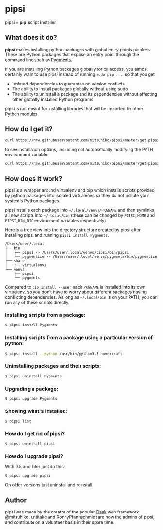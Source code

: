 # pipsi

pipsi = **pip** **s**cript **i**nstaller

## What does it do?
**pipsi** makes installing python packages with global entry points painless. These are Python packages that expose an entry point through the command line such as [Pygments](https://pypi.org/project/Pygments/).

If you are installing Python packages globally for cli access, you almost certainly want to use pipsi instead of running `sudo pip ...`. so that you get
* Isolated dependencies to guarantee no version conflicts
* The ability to install packages globally without using sudo
* The ability to uninstall a package and its dependencies without affecting other globally installed Python programs

pipsi is not meant for installing libraries that will be imported by other Python modules.

## How do I get it?

```bash
curl https://raw.githubusercontent.com/mitsuhiko/pipsi/master/get-pipsi.py | python3 - --src 'git+https://github.com/mitsuhiko/pipsi.git#egg=pipsi'
```

to see installation options, including not automatically modifying the PATH environment variable

```bash
curl https://raw.githubusercontent.com/mitsuhiko/pipsi/master/get-pipsi.py | python3 - --help --src 'git+https://github.com/mitsuhiko/pipsi.git#egg=pipsi'
```

## How does it work?

pipsi is a wrapper around virtualenv and pip which installs scripts provided by python packages into isolated virtualenvs so they do not pollute your system's Python packages.

pipsi installs each package into `~/.local/venvs/PKGNAME` and then symlinks all new scripts into `~/.local/bin` (these can be changed by `PIPSI_HOME` and `PIPSI_BIN_DIR` environment variables respectively).

Here is a tree view into the directory structure created by pipsi after installing pipsi and running `pipsi install Pygments`.

```
/Users/user/.local
├── bin
│   ├── pipsi -> /Users/user/.local/venvs/pipsi/bin/pipsi
│   └── pygmentize -> /Users/user/.local/venvs/pygments/bin/pygmentize
├── share
│   └── virtualenvs
└── venvs
    ├── pipsi
    └── pygments
```

Compared to `pip install --user` each `PKGNAME` is installed into its own virtualenv, so you don't have to worry about different packages having conflicting dependencies. As long as `~/.local/bin` is on your PATH, you can run any of these scripts directly.

### Installing scripts from a package:

```bash
$ pipsi install Pygments
```

### Installing scripts from a package using a particular version of python:

```bash
$ pipsi install --python /usr/bin/python3.5 hovercraft
```

### Uninstalling packages and their scripts:

```bash
$ pipsi uninstall Pygments
```

### Upgrading a package:

```bash
$ pipsi upgrade Pygments
```

### Showing what's installed:

```bash
$ pipsi list
```

### How do I get rid of pipsi?

```bash
$ pipsi uninstall pipsi
```

### How do I upgrade pipsi?

With 0.5 and later just do this:

```bash
$ pipsi upgrade pipsi
```

On older versions just uninstall and reinstall.

## Author
pipsi was made by the creator of the popular [Flask](https://pypi.org/project/Flask/) web framework @mitsuhiko. untitake and RonnyPfannschmidt are now the admins of pipsi, and contribute on a volunteer basis in their spare time.
